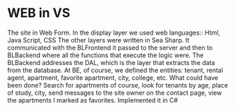# WEB in VS
The site in Web Form. In the display layer we used web languages:: Html, Java Script, CSS
The other layers were written in Sea Sharp.
It communicated with the BLFrontend it passed to the server and then to BLBackend where all the functions that execute the logic were.
The BLBackend addresses the DAL, which is the layer that extracts the data from the database.
At BE, of course, we defined the entities: tenant, rental agent, apartment, favorite apartment, city, college, etc.
What could have been done? Search for apartments of course, look for tenants by age, place of study, city, send messages to the site owner on the contact page, view the apartments I marked as favorites. 
Implemented it  in C#
